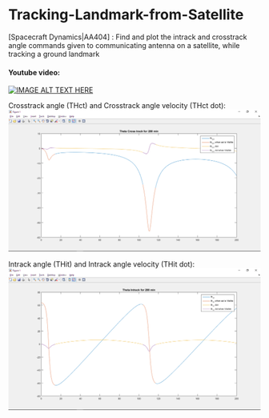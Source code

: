 # Tracking-Landmark-from-Satellite
[Spacecraft Dynamics|AA404] : Find and plot the intrack and crosstrack angle commands given to communicating antenna on a satellite, while tracking a ground landmark

#### Youtube video:  
[![IMAGE ALT TEXT HERE](https://img.youtube.com/vi/5aU2DVKxh1Y/0.jpg)](https://www.youtube.com/watch?v=5aU2DVKxh1Y)

Crosstrack angle (THct) and Crosstrack angle velocity (THct dot):
![](CrossTrack.png)

Intrack angle (THit) and Intrack angle velocity (THit dot):
![](Intrack.png)


